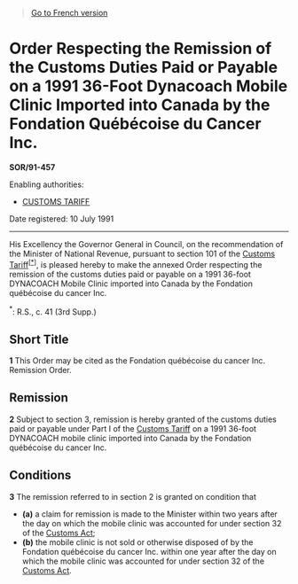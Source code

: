 > [Go to French version](/fr/Règlements/Décrets,%20ordonnances%20et%20règlements%20statutaires/91/457.md)

# Order Respecting the Remission of the Customs Duties Paid or Payable on a 1991 36-Foot Dynacoach Mobile Clinic Imported into Canada by the Fondation Québécoise du Cancer Inc.

**SOR/91-457**

Enabling authorities: 
- [CUSTOMS TARIFF](/en/Acts/Statutes%20of%20Canada/1997/c.%2036.md)

Date registered: 10 July 1991

----------

His Excellency the Governor General in Council, on the recommendation of the Minister of National Revenue, pursuant to section 101 of the [Customs Tariff](/en/Acts/Statutes%20of%20Canada/1997/c.%2036.md)<sup><a href='#fn_SOR-91-457_e_hq_6169'>[*]</a></sup>, is pleased hereby to make the annexed Order respecting the remission of the customs duties paid or payable on a 1991 36-foot DYNACOACH Mobile Clinic imported into Canada by the Fondation québécoise du cancer Inc.

<a name='fn_SOR-91-457_e_hq_6169'><sup>*</sup></a>: R.S., c. 41 (3rd Supp.)<br />




## Short Title


**1** This Order may be cited as the Fondation québécoise du cancer Inc. Remission Order.




## Remission


**2** Subject to section 3, remission is hereby granted of the customs duties paid or payable under Part I of the [Customs Tariff](/en/Acts/Statutes%20of%20Canada/1997/c.%2036.md) on a 1991 36-foot DYNACOACH mobile clinic imported into Canada by the Fondation québécoise du cancer Inc.




## Conditions


**3** The remission referred to in section 2 is granted on condition that
- **(a)** a claim for remission is made to the Minister within two years after the day on which the mobile clinic was accounted for under section 32 of the [Customs Act](/en/Acts/Statutes%20of%20Canada/1985/c.%201%20(2nd%20Supp.).md);
- **(b)** the mobile clinic is not sold or otherwise disposed of by the Fondation québécoise du cancer Inc. within one year after the day on which the mobile clinic was accounted for under section 32 of the [Customs Act](/en/Acts/Statutes%20of%20Canada/1985/c.%201%20(2nd%20Supp.).md).


